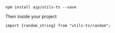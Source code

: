 
    npm install ajp/utils-ts --save

Then inside your project

    import {random_string} from "utils-ts/random";
